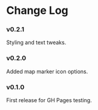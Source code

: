 Change Log
==========

### v0.2.1

Styling and text tweaks.

### v0.2.0

Added map marker icon options.

### v0.1.0

First release for GH Pages testing.

